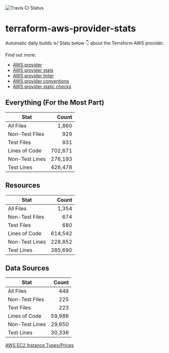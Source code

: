 ![Travis CI Status](https://travis-ci.org/YakDriver/terraform-aws-provider-stats.svg?branch=main)
# terraform-aws-provider-stats

Automatic daily builds :coffee:! Stats below :point_down: about the Terraform AWS provider.

Find out more:
* [AWS provider](https://github.com/terraform-providers/terraform-provider-aws)
* [AWS provider stats](https://github.com/YakDriver/terraform-aws-provider-stats)
* [AWS provider linter](https://github.com/terraform-providers/terraform-provider-aws/tree/master/awsproviderlint)
* [AWS provider conventions](https://github.com/YakDriver/terraform-aws-conventions)
* [AWS provider static checks](https://github.com/YakDriver/terraform-aws-provider-static-checks)



## Everything (For the Most Part)

|  Stat  |  Count  |
| ------------- | -------------: |
|  All Files  |  1,860  |
|  Non-Test Files  |  929  |
|  Test Files  |  931  |
|  Lines of Code  |  702,671  |
|  Non-Test Lines  |  276,193  |
|  Test Lines  |  426,478  |



## Resources

|  Stat  |  Count  |
| ------------- | -------------: |
|  All Files  |  1,354  |
|  Non-Test Files  |  674  |
|  Test Files  |  680  |
|  Lines of Code  |  614,542  |
|  Non-Test Lines  |  228,852  |
|  Test Lines  |  385,690  |



## Data Sources

|  Stat  |  Count  |
| ------------- | -------------: |
|  All Files  |  448  |
|  Non-Test Files  |  225  |
|  Test Files  |  223  |
|  Lines of Code  |  59,986  |
|  Non-Test Lines  |  29,650  |
|  Test Lines  |  30,336  |




[AWS EC2 Instance Types/Prices](https://github.com/YakDriver/aws-ec2-instance-types)
